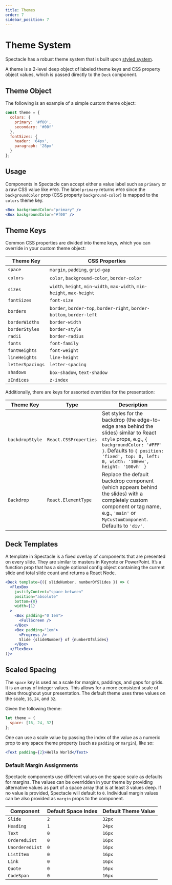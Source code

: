 ```yaml
---
title: Themes
order: 7
sidebar_position: 7
---
```


# Theme System

Spectacle has a robust theme system that is built upon [styled system](https://styled-system.com/theme-specification).

A theme is a 2-level deep object of labeled theme keys and CSS property object values, which is passed directly to the `Deck` component.

## Theme Object

The following is an example of a simple custom theme object:

```js
const theme = {
  colors: {
    primary: '#f00',
    secondary: '#00f'
  },
  fontSizes: {
    header: '64px',
    paragraph: '28px'
  }
};
```

## Usage

Components in Spectacle can accept either a value label such as `primary` or a raw CSS value like `#f00`.
The label `primary` returns `#f00` since the `backgroundColor` prop (CSS property `background-color`) is mapped to the `colors` theme key.

```jsx
<Box backgroundColor="primary" />
<Box backgroundColor="#f00" />
```

## Theme Keys

Common CSS properties are divided into theme keys, which you can override in your custom theme object:

| Theme Key        | CSS Properties                                                          |
| ---------------- | ----------------------------------------------------------------------- |
| `space`          | `margin`, `padding`, `grid-gap`                                         |
| `colors`         | `color`, `background-color`, `border-color`                             |
| `sizes`          | `width`, `height`, `min-width`, `max-width`, `min-height`, `max-height` |
| `fontSizes`      | `font-size`                                                             |
| `borders`        | `border`, `border-top`, `border-right`, `border-bottom`, `border-left`  |
| `borderWidths`   | `border-width`                                                          |
| `borderStyles`   | `border-style`                                                          |
| `radii`          | `border-radius`                                                         |
| `fonts`          | `font-family`                                                           |
| `fontWeights`    | `font-weight`                                                           |
| `lineHeights`    | `line-height`                                                           |
| `letterSpacings` | `letter-spacing`                                                        |
| `shadows`        | `box-shadow`, `text-shadow`                                             |
| `zIndices`       | `z-index`                                                               |

Additionally, there are keys for assorted overrides for the presentation:

| Theme Key        | Type                  | Description                                                          |
| ---------------- | --------------------- | -------------------------------------------------------------------------------------------------------------------------------------------------------------------------------------------------------------------------------- |
| `backdropStyle`  | `React.CSSProperties` | Set styles for the backdrop (the edge-to-edge area behind the slides) similar to React `style` props, e.g., `{ backgroundColor: '#FFF' }`. Defaults to `{ position: 'fixed', top: 0, left: 0, width: '100vw', height: '100vh' }` |
| `Backdrop`       | `React.ElementType`   | Replace the default backdrop component (which appears behind the slides) with a completely custom component or tag name, e.g., `'main'` or `MyCustomComponent`. Defaults to `'div'`.                                             |

## Deck Templates

A template in Spectacle is a fixed overlay of components that are presented on every slide. They are similar to masters in Keynote or PowerPoint. It’s a function prop that has a single optional config object containing the current slide and total slide count and returns a React Node.

```jsx
<Deck template={({ slideNumber, numberOfSlides }) => (
  <FlexBox
    justifyContent="space-between"
    position="absolute"
    bottom={0}
    width={1}
  >
    <Box padding="0 1em">
      <FullScreen />
    </Box>
    <Box padding="1em">
      <Progress />
      Slide {slideNumber} of {numberOfSlides}
    </Box>
  </FlexBox>
)}>
```

## Scaled Spacing

The `space` key is used as a scale for margins, paddings, and gaps for grids. It is an array of integer values. This allows for a more consistent scale of sizes throughout your presentation. The default theme uses three values on the scale, `16`, `24`, and `32`.

Given the following theme:

```jsx
let theme = {
  space: [16, 24, 32]
};
```

One can use a scale value by passing the index of the value as a numeric prop to any space theme property (such as `padding` or `margin`), like so:

```jsx
<Text padding={2}>Hello World</Text>
```

### Default Margin Assignments

Spectacle components use different values on the space scale as defaults for margins. The values can be overridden in your theme by providing alternative values as part of a space array that is at least 3 values deep. If no value is provided, Spectacle will default to `0`. Individual margin values can be also provided as `margin` props to the component.

| Component       | Default Space Index | Default Theme Value |
| --------------- | ------------------- | ------------------- |
| `Slide`         | `2`                 | `32px`              |
| `Heading`       | `1`                 | `24px`              |
| `Text`          | `0`                 | `16px`              |
| `OrderedList`   | `0`                 | `16px`              |
| `UnorderedList` | `0`                 | `16px`              |
| `ListItem`      | `0`                 | `16px`              |
| `Link`          | `0`                 | `16px`              |
| `Quote`         | `0`                 | `16px`              |
| `CodeSpan`      | `0`                 | `16px`              |
